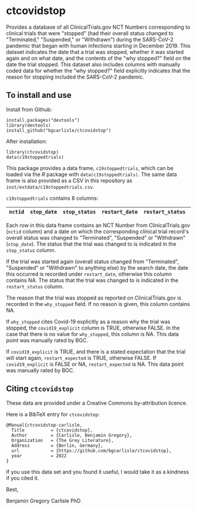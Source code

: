 # ctcovidstop

Provides a database of all ClinicalTrials.gov NCT Numbers
corresponding to clinical trials that were "stopped" (had their
overall status changed to "Terminated," "Suspended," or "Withdrawn")
during the SARS-CoV-2 pandemic that began with human infections
starting in December 2019. This dataset indicates the date that a
trial was stopped, whether it was started again and on what date, and
the contents of the "why stopped?" field on the date the trial
stopped. This dataset also includes columns with manually coded data
for whether the "why stopped?" field explicitly indicates that the
reason for stopping included the SARS-CoV-2 pandemic.

## To install and use

Install from Github:

```
install.packages("devtools")
library(devtools)
install_github("bgcarlisle/ctcovidstop")
```

After installation:

```
library(ctcovidstop)
data(c19stoppedtrials)
```

This package provides a data frame, `c19stoppedtrials`, which can be loaded
via the *R* package with `data(c19stoppedtrials)`. The same data frame is
also provided as a CSV in this repository as
`inst/extdata/c19stoppedtrials.csv`.

`c19stoppedtrials` contains 8 columns:

| `nctid` | `stop_date` | `stop_status` | `restart_date` | `restart_status` | `why_stopped` | `covid19_explicit` | `restart_expected` |
|---------|-------------|---------------|----------------|------------------|---------------|--------------------|--------------------|

Each row in this data frame contains an NCT Number from
ClinicalTrials.gov (`nctid` column) and a date on which the
corresponding clinical trial record's overall status was changed to
"Terminated", "Suspended" or "Withdrawn" (`stop_date`). The status
that the trial was changed to is indicated in the `stop_status`
column.

If the trial was started again (overall status changed from
"Terminated", "Suspended" or "Withdrawn" to anything else) by the
search date, the date this occurred is recorded under `restart_date`,
otherwise this column contains NA. The status that the trial was
changed to is indicated in the `restart_status` column.

The reason that the trial was stopped as reported on
ClinicalTrials.gov is recorded in the `why_stopped` field. If no
reason is given, this column contains NA.

If `why_stopped` cites Covid-19 explicitly as a reason why the trial
was stopped, the `covid19_explicit` column is TRUE, otherwise
FALSE. In the case that there is no value for `why_stopped`, this
column is NA. This data point was manually rated by BGC.

If `covid19_explicit` is TRUE, and there is a stated expectation that
the trial will start again, `restart_expected` is TRUE, otherwise
FALSE. If `covid19_explicit` is FALSE or NA, `restart_expected` is NA.
This data point was manually rated by BGC.

## Citing `ctcovidstop`

These data are provided under a Creative Commons by-attribution
licence.

Here is a BibTeX entry for `ctcovidstop`:

```
@Manual{ctcovidstop-carlisle,
  Title          = {ctcovidstop},
  Author         = {Carlisle, Benjamin Gregory},
  Organization   = {The Grey Literature},
  Address        = {Berlin, Germany},
  url            = {https://github.com/bgcarlisle/ctcovidstop},
  year           = 2022
}
```

If you use this data set and you found it useful, I would take it as a
kindness if you cited it.

Best,

Benjamin Gregory Carlisle PhD

